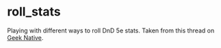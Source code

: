 # roll_stats
Playing with different ways to roll DnD 5e stats. Taken from this thread on [Geek Native](https://www.geeknative.com/61483/12-different-ways-roll-dnd-character/). 
